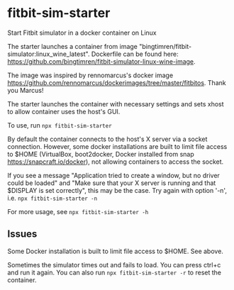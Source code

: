 # fitbit-sim-starter
Start Fitbit simulator in a docker container on Linux 

The starter launches a container from image "bingtimren/fitbit-simulator:linux_wine_latest". Dockerfile can be found here: https://github.com/bingtimren/fitbit-simulator-linux-wine-image. 

The image was inspired by rennomarcus's docker image https://github.com/rennomarcus/dockerimages/tree/master/fitbitos. Thank you Marcus! 

The starter launches the container with necessary settings and sets xhost to allow container uses the host's GUI.

To use, run `npx fitbit-sim-starter`

By default the container connects to the host's X server via a socket connection. However, some docker installations are built to limit file access to $HOME (VirtualBox, boot2docker, Docker installed from snap https://snapcraft.io/docker), not allowing containers to access the socket. 

If you see a message "Application tried to create a window, but no driver could be loaded" and "Make sure that your X server is running and that $DISPLAY is set correctly", this may be the case. Try again with option '-n', i.e. `npx fitbit-sim-starter -n`

For more usage, see `npx fitbit-sim-starter -h`

## Issues

Some Docker installation is built to limit file access to $HOME. See above.

Sometimes the simulator times out and fails to load. You can press ctrl+c and run it again. You can also run `npx fitbit-sim-starter -r` to reset the container.